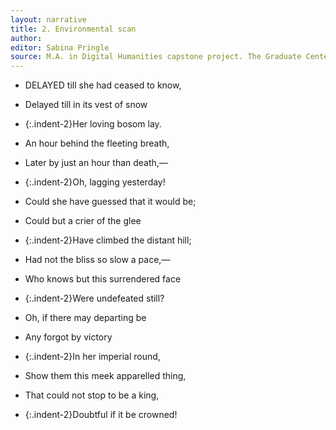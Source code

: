 ```yaml
---
layout: narrative
title: 2. Environmental scan
author:
editor: Sabina Pringle
source: M.A. in Digital Humanities capstone project. The Graduate Center - CUNY. May 2020
---
```


- DELAYED till she had ceased to know,
- Delayed till in its vest of snow
- {:.indent-2}Her loving bosom lay.
- An hour behind the fleeting breath,
- Later by just an hour than death,—
- {:.indent-2}Oh, lagging yesterday!


- Could she have guessed that it would be;
- Could but a crier of the glee
- {:.indent-2}Have climbed the distant hill;
- Had not the bliss so slow a pace,—
- Who knows but this surrendered face
- {:.indent-2}Were undefeated still?


- Oh, if there may departing be
- Any forgot by victory
- {:.indent-2}In her imperial round,
- Show them this meek apparelled thing,
- That could not stop to be a king,
- {:.indent-2}Doubtful if it be crowned!

